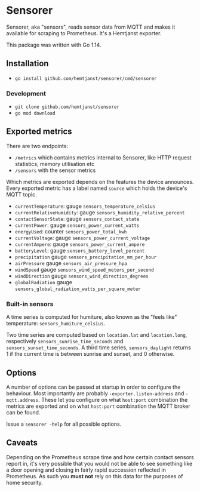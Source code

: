 # Sensorer

Sensorer, aka "sensors", reads sensor data from MQTT and makes it available
for scraping to Prometheus. It's a Hemtjanst exporter.

This package was written with Go 1.14.

## Installation

* `go install github.com/hemtjanst/sensorer/cmd/sensorer`

### Development

* `git clone github.com/hemtjanst/sensorer`
* `go mod download`

## Exported metrics

There are two endpoints:

* `/metrics` which contains metrics internal to Sensorer, like HTTP
  request statistics, memory utilisation etc
* `/sensors` with the sensor metrics

Which metrics are exported depends on the features the device announces.
Every exported metric has a label named `source` which holds the device's
MQTT topic.

* `currentTemperature`: gauge `sensors_temperature_celsius`
* `currentRelativeHumidity`: gauge `sensors_humidity_relative_percent`
* `contactSensorState`: gauge `sensors_contact_state`
* `currentPower`: gauge `sensors_power_current_watts`
* `energyUsed`: counter `sensors_power_total_kwh`
* `currentVoltage`: gauge `sensors_power_current_voltage`
* `currentAmpere`: gauge `sensors_power_current_ampere`
* `batteryLevel`: gauge `sensors_battery_level_percent`
* `precipitation` gauge `sensors_precipitation_mm_per_hour`
* `airPressure` gauge `sensors_air_pressure_hpa`
* `windSpeed` gauge `sensors_wind_speed_meters_per_second`
* `windDirection` gauge `sensors_wind_direction_degrees`
* `globalRadiation` gauge `sensors_global_radiation_watts_per_square_meter`

### Built-in sensors

A time series is computed for humiture, also known as
the "feels like" temperature: `sensors_humiture_celsius`.

Two time series are computed based on `location.lat` and `location.long`,
respectively `sensors_sunrise_time_seconds` and `sensors_sunset_time_seconds`.
A third time series, `sensors_daylight` returns 1 if the current time
is between sunrise and sunset, and 0 otherwise.

## Options

A number of options can be passed at startup in order to configure the
behaviour. Most importantly are probably `-exporter.listen-address` and
`-mqtt.address`. These let you configure on what `host:port` combination
the metrics are exported and on what `host:port` combination the MQTT
broker can be found.

Issue a `sensorer -help` for all possible options.

## Caveats

Depending on the Prometheus scrape time and how certain contact sensors
report in, it's very possible that you would not be able to see something
like a door opening and closing in fairly rapid succession reflected
in Prometheus. As such you **must not** rely on this data for the purposes
of home security.
